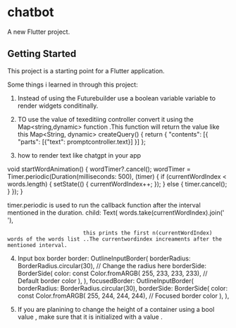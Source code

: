 # chatbot

A new Flutter project.

## Getting Started

This project is a starting point for a Flutter application.

Some things i learned in through this project:
1. Instead of using the Futurebuilder use a boolean variable variable to render widgets conditinally.

2. TO use the value of texeditiing controller convert it using the Map<string,dynamic> function .This function will return the value like this
   Map<String, dynamic> createQuery() {
  return {
    "contents": [{
      "parts": [{"text": promptcontroller.text}]
    }]
  };


  3. how to render text like chatgpt in your app
     
  void startWordAnimation() {
    wordTimer?.cancel();
    wordTimer = Timer.periodic(Duration(milliseconds: 500), (timer) {
      if (currentWordIndex < words.length) {
        setState(() {
          currentWordIndex++;
        });
      } else {
        timer.cancel();
      }
    });
  }

  timer.periodic is used to run the callback function after the interval mentioned in the duration. 
  child: Text(
                            words.take(currentWordIndex).join(' '),

                            this prints the first n(currentWordIndex) words of the words list ..The currentwordindex increaments after the mentioned interval.

4. Input box border
      border: OutlineInputBorder(
                    borderRadius:
                        BorderRadius.circular(30), // Change the radius here
                    borderSide: BorderSide(
                      color: const Color.fromARGB(
                          255, 233, 233, 233), // Default border color
                    ),
                  ),
                  focusedBorder: OutlineInputBorder(
                    borderRadius: BorderRadius.circular(30),
                    borderSide: BorderSide(
                      color: const Color.fromARGB(
                          255, 244, 244, 244), // Focused border color
                    ),
                  ),

5. If you are planining to change the height of a container using a bool value , make sure that it is initialized with a value .